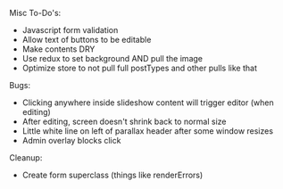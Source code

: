 Misc To-Do's:
- Javascript form validation
- Allow text of buttons to be editable
- Make contents DRY
- Use redux to set background AND pull the image
- Optimize store to not pull full postTypes and other pulls like that

Bugs:
- Clicking anywhere inside slideshow content will trigger editor (when editing)
- After editing, screen doesn't shrink back to normal size
- Little white line on left of parallax header after some window resizes
- Admin overlay blocks click

Cleanup:
- Create form superclass (things like renderErrors)
